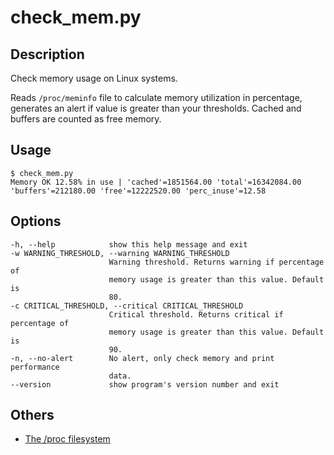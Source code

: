 # check_mem.py

## Description

Check memory usage on Linux systems.

Reads `/proc/meminfo` file to calculate memory utilization in percentage,
generates an alert if value is greater than your thresholds. Cached and buffers
are counted as free memory.


## Usage

    $ check_mem.py
    Memory OK 12.58% in use | 'cached'=1851564.00 'total'=16342084.00 'buffers'=212180.00 'free'=12222520.00 'perc_inuse'=12.58


## Options

    -h, --help            show this help message and exit
    -w WARNING_THRESHOLD, --warning WARNING_THRESHOLD
                          Warning threshold. Returns warning if percentage of
                          memory usage is greater than this value. Default is
                          80.
    -c CRITICAL_THRESHOLD, --critical CRITICAL_THRESHOLD
                          Critical threshold. Returns critical if percentage of
                          memory usage is greater than this value. Default is
                          90.
    -n, --no-alert        No alert, only check memory and print performance
                          data.
    --version             show program's version number and exit


## Others

* [The /proc filesystem](https://www.kernel.org/doc/Documentation/filesystems/proc.txt)


